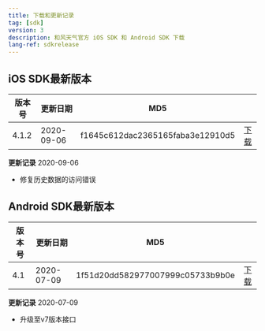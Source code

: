 ```yaml
---
title: 下载和更新记录
tag: [sdk]
version: 3
description: 和风天气官方 iOS SDK 和 Android SDK 下载
lang-ref: sdkrelease
---
```

## iOS SDK最新版本

|版本号|更新日期|MD5||
|---|---|---|:---:|
|4.1.2 |2020-09-06| f1645c612dac2365165faba3e12910d5 |[下载](https://a.hecdn.net/download/api_sdk/HeWeather_iOS_SDK_Pub_V4.1.2.zip)|

**更新记录** 2020-09-06
* 修复历史数据的访问错误

## Android SDK最新版本

|版本号|更新日期|MD5||
|---|---|---|:---:|
|4.1 |2020-07-09| 1f51d20dd582977007999c05733b9b0e |[下载](https://a.hecdn.net/download/api_sdk/HeWeather_Public_Android_V4.1.jar)|

**更新记录** 2020-07-09
* 升级至v7版本接口
